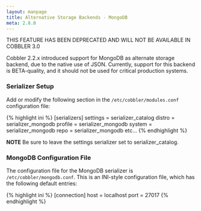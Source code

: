 ```yaml
---
layout: manpage
title: Alternative Storage Backends - MongoDB
meta: 2.8.0
---
```


<aside class="warning">
THIS FEATURE HAS BEEN DEPRECATED AND WILL NOT BE AVAILABLE IN COBBLER 3.0
</aside>

Cobbler 2.2.x introduced support for MongoDB as alternate storage backend, due to the native use of JSON. Currently, support for this backend is BETA-quality, and it should not be used for critical production systems.

### Serializer Setup

Add or modify the following section in the `/etc/cobbler/modules.conf` configuration file:

{% highlight ini %}
[serializers]
settings = serializer_catalog
distro = serializer_mongodb
profile = serializer_mongodb
system = serializer_mongodb
repo = serializer_mongodb
etc...
{% endhighlight %}

**NOTE** Be sure to leave the settings serializer set to serializer_catalog.

### MongoDB Configuration File

The configuration file for the MongoDB serializer is `/etc/cobbler/mongodb.conf`. This is an INI-style configuration file, which has the following default entries:

{% highlight ini %}
[connection]
host = localhost
port = 27017
{% endhighlight %}
